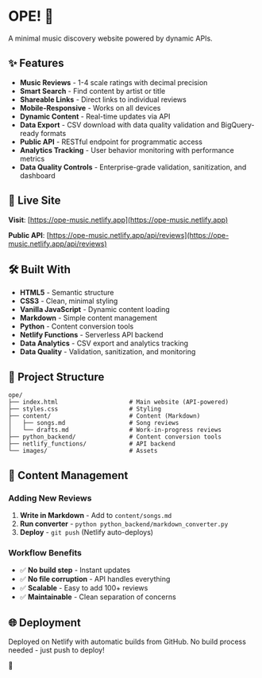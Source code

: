 # OPE! 🎵

A minimal music discovery website powered by dynamic APIs.

## ✨ Features

- **Music Reviews** - 1-4 scale ratings with decimal precision
- **Smart Search** - Find content by artist or title
- **Shareable Links** - Direct links to individual reviews
- **Mobile-Responsive** - Works on all devices
- **Dynamic Content** - Real-time updates via API
- **Data Export** - CSV download with data quality validation and BigQuery-ready formats
- **Public API** - RESTful endpoint for programmatic access
- **Analytics Tracking** - User behavior monitoring with performance metrics
- **Data Quality Controls** - Enterprise-grade validation, sanitization, and dashboard

## 🚀 Live Site

**Visit**: [https://ope-music.netlify.app](https://ope-music.netlify.app)

**Public API**: [https://ope-music.netlify.app/api/reviews](https://ope-music.netlify.app/api/reviews)

## 🛠 Built With

- **HTML5** - Semantic structure
- **CSS3** - Clean, minimal styling
- **Vanilla JavaScript** - Dynamic content loading
- **Markdown** - Simple content management
- **Python** - Content conversion tools
- **Netlify Functions** - Serverless API backend
- **Data Analytics** - CSV export and analytics tracking
- **Data Quality** - Validation, sanitization, and monitoring

## 📁 Project Structure

```
ope/
├── index.html                    # Main website (API-powered)
├── styles.css                    # Styling
├── content/                      # Content (Markdown)
│   ├── songs.md                  # Song reviews
│   └── drafts.md                 # Work-in-progress reviews
├── python_backend/               # Content conversion tools
├── netlify_functions/            # API backend
└── images/                       # Assets
```

## 📝 Content Management

### **Adding New Reviews**
1. **Write in Markdown** - Add to `content/songs.md`
2. **Run converter** - `python python_backend/markdown_converter.py`
3. **Deploy** - `git push` (Netlify auto-deploys)

### **Workflow Benefits**
- ✅ **No build step** - Instant updates
- ✅ **No file corruption** - API handles everything
- ✅ **Scalable** - Easy to add 100+ reviews
- ✅ **Maintainable** - Clean separation of concerns

## 🌐 Deployment

Deployed on Netlify with automatic builds from GitHub. No build process needed - just push to deploy!

🌽
